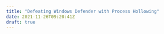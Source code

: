 ```yaml
---
title: "Defeating Windows Defender with Process Hollowing"
date: 2021-11-26T09:20:41Z
draft: true
---
```


